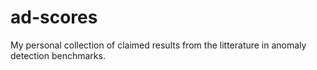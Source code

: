 # ad-scores
My personal collection of claimed results from the litterature in anomaly detection benchmarks.
